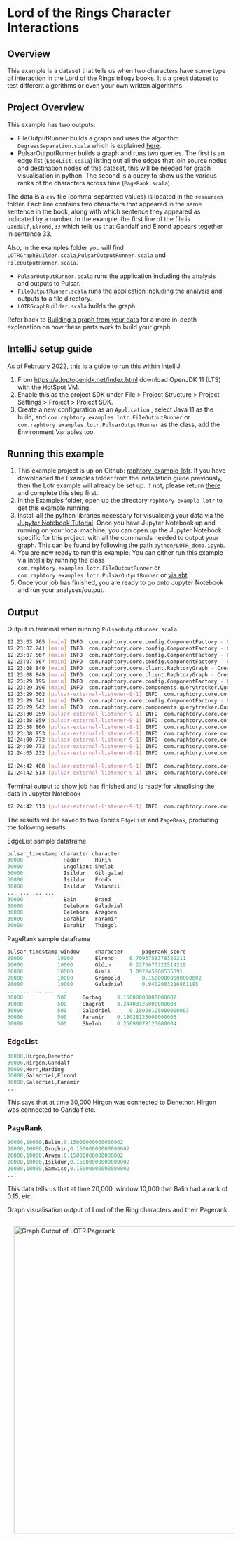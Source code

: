 # Lord of the Rings Character Interactions

## Overview
This example is a dataset that tells us when two characters have some type of interaction in the Lord of the Rings trilogy books. It's a great dataset to test different algorithms or even your own written algorithms.

## Project Overview

This example has two outputs:
* FileOutputRunner builds a graph and uses the algorithm `DegreesSeparation.scala` which is explained [here](../Analysis/LOTR_six_degrees.md#six-degrees-of-gandalf). 
* PulsarOutputRunner builds a graph and runs two queries. The first is an edge list (`EdgeList.scala`) listing out all the edges that join source nodes and destination nodes of this dataset, this will be needed for graph visualisation in python. The second is a query to show us the various ranks of the characters across time (`PageRank.scala`). 

The data is a `csv` file (comma-separated values) is located in the `resources` folder. 
Each line contains two characters that appeared in the same sentence in the 
book, along with which sentence they appeared as indicated by a number. 
In the example, the first line of the file is `Gandalf,Elrond,33` which tells
us that Gandalf and Elrond appears together in sentence 33.

Also, in the examples folder you will find `LOTRGraphBuilder.scala`,`PulsarOutputRunner.scala` and `FileOutputRunner.scala`.

* `PulsarOutputRunner.scala` runs the application including the analysis and outputs to Pulsar.
* `FileOutputRunner.scala` runs the application including the analysis and outputs to a file directory.
* `LOTRGraphBuilder.scala` builds the graph.

Refer back to [Building a graph from your data](../Ingestion/sprouter.md) for a more in-depth explanation on how these parts work to build your graph.

## IntelliJ setup guide

As of February 2022, this is a guide to run this within IntelliJ.

1. From https://adoptopenjdk.net/index.html download OpenJDK 11 (LTS) with the HotSpot VM.
2. Enable this as the project SDK under File > Project Structure > Project Settings > Project > Project SDK.
3. Create a new configuration as an `Application` , select Java 11 as the build, and `com.raphtory.examples.lotr.FileOutputRunner` or `com.raphtory.examples.lotr.PulsarOutputRunner` as the class, add the Environment Variables too.

## Running this example

1. This example project is up on Github: [raphtory-example-lotr](https://github.com/Raphtory/Raphtory/tree/master/examples/raphtory-example-lotr). If you have downloaded the Examples folder from the installation guide previously, then the Lotr example will already be set up. If not, please return [there](../Install/installdependencies.md) and complete this step first. 
2. In the Examples folder, open up the directory `raphtory-example-lotr` to get this example running.
3. Install all the python libraries necessary for visualising your data via the [Jupyter Notebook Tutorial](../PythonClient/tutorial_pulsar.md). Once you have Jupyter Notebook up and running on your local machine, you can open up the Jupyter Notebook specific for this project, with all the commands needed to output your graph. This can be found by following the path `python/LOTR_demo.ipynb`.
4. You are now ready to run this example. You can either run this example via Intellij by running the class `com.raphtory.examples.lotr.FileOutputRunner` or `com.raphtory.examples.lotr.PulsarOutputRunner` or [via sbt](../Install/installdependencies.md#running-raphtory-via-sbt).
5. Once your job has finished, you are ready to go onto Jupyter Notebook and run your analyses/output.

## Output

Output in terminal when running `PulsarOutputRunner.scala`
```bash
12:23:03.765 [main] INFO  com.raphtory.core.config.ComponentFactory - Creating '2' Partition Managers.
12:23:07.241 [main] INFO  com.raphtory.core.config.ComponentFactory - Creating new Query Manager.
12:23:07.567 [main] INFO  com.raphtory.core.config.ComponentFactory - Creating new Spout 'raphtory_data_raw_887356734'.
12:23:07.567 [main] INFO  com.raphtory.core.config.ComponentFactory - Creating '2' Graph Builders.
12:23:08.849 [main] INFO  com.raphtory.core.client.RaphtoryGraph - Created Graph object with deployment ID 'raphtory_887356734'.
12:23:08.849 [main] INFO  com.raphtory.core.client.RaphtoryGraph - Created Graph Spout topic with name 'raphtory_data_raw_887356734'.
12:23:29.195 [main] INFO  com.raphtory.core.config.ComponentFactory - Creating new Query Progress Tracker for deployment 'raphtory_887356734' and job 'EdgeList_1646310208857' at topic 'raphtory_887356734_EdgeList_1646310208857'.
12:23:29.196 [main] INFO  com.raphtory.core.components.querytracker.QueryProgressTracker - Starting query progress tracker.
12:23:29.302 [pulsar-external-listener-9-1] INFO  com.raphtory.core.components.querymanager.QueryManager - Point Query 'EdgeList_1646310208857' received, your job ID is 'EdgeList_1646310208857'.
12:23:29.541 [main] INFO  com.raphtory.core.config.ComponentFactory - Creating new Query Progress Tracker for deployment 'raphtory_887356734' and job 'PageRank_1646310209197' at topic 'raphtory_887356734_PageRank_1646310209197'.
12:23:29.542 [main] INFO  com.raphtory.core.components.querytracker.QueryProgressTracker - Starting query progress tracker.
12:23:30.959 [pulsar-external-listener-9-1] INFO  com.raphtory.core.components.querymanager.QueryManager - Range Query 'PageRank_1646310209197' received, your job ID is 'PageRank_1646310209197'.
12:23:38.859 [pulsar-external-listener-9-1] INFO  com.raphtory.core.components.querytracker.QueryProgressTracker - Job 'EdgeList_1646310208857': Perspective '30000' finished in 9663 ms.
12:23:38.860 [pulsar-external-listener-9-1] INFO  com.raphtory.core.components.querytracker.QueryProgressTracker - Job EdgeList_1646310208857: Running query, processed 1 perspectives.
12:23:38.953 [pulsar-external-listener-9-1] INFO  com.raphtory.core.components.querytracker.QueryProgressTracker - Job EdgeList_1646310208857: Query completed with 1 perspectives and finished in 9757 ms.
12:24:00.772 [pulsar-external-listener-9-1] INFO  com.raphtory.core.components.querytracker.QueryProgressTracker - Job 'PageRank_1646310209197': Perspective '20000' with window '10000' finished in 31229 ms.
12:24:00.772 [pulsar-external-listener-9-1] INFO  com.raphtory.core.components.querytracker.QueryProgressTracker - Job PageRank_1646310209197: Running query, processed 1 perspectives.
12:24:05.232 [pulsar-external-listener-9-1] INFO  com.raphtory.core.components.querytracker.QueryProgressTracker - Job 'PageRank_1646310209197': Perspective '20000' with window '1000' finished in 4460 ms.
...
12:24:42.408 [pulsar-external-listener-9-1] INFO  com.raphtory.core.components.querytracker.QueryProgressTracker - Job PageRank_1646310209197: Running query, processed 6 perspectives.
12:24:42.513 [pulsar-external-listener-9-1] INFO  com.raphtory.core.components.querytracker.QueryProgressTracker - Job PageRank_1646310209197: Query completed with 6 perspectives and finished in 72970 ms.
```

Terminal output to show job has finished and is ready for visualising the data in Jupyter Notebook
```bash
12:24:42.513 [pulsar-external-listener-9-1] INFO  com.raphtory.core.components.querytracker.QueryProgressTracker - Job PageRank_1646310209197: Query completed with 6 perspectives and finished in 72970 ms.
```

The results will be saved to two Topics `EdgeList` and `PageRank`, producing the following results

EdgeList sample dataframe
```python
pulsar_timestamp character character
30000	          Hador	    Húrin
30000	          Ungoliant Shelob
30000	          Isildur   Gil-galad
30000	          Isildur   Frodo
30000	          Isildur   Valandil
...	...	...	...
30000	          Bain	    Brand
30000	          Celeborn  Galadriel
30000	          Celeborn  Aragorn
30000	          Barahir   Faramir
30000	          Barahir   Thingol
```

PageRank sample dataframe
```python
pulsar_timestamp window     character      pagerank_score
20000	        10000	    Elrond	   0.7093758378329211
20000	        10000	    Glóin	   0.2273675721514219
20000	        10000	    Gimli	   1.092245800535391
20000	        10000	    Grimbold       0.15000000000000002
20000	        10000	    Galadriel      0.9402083216861185
...	...	...	...	...
30000	        500	    Gorbag	   0.15000000000000002
30000	        500	    Shagrat	   0.24403125000000003
30000	        500	    Galadriel      0.18028125000000003
30000	        500	    Faramir	   0.18028125000000003
30000	        500	    Shelob	   0.25690078125000004
```

### EdgeList
```python
30000,Hirgon,Denethor
30000,Hirgon,Gandalf
30000,Horn,Harding
30000,Galadriel,Elrond
30000,Galadriel,Faramir
...
```

This says that at time 30,000 Hirgon was connected to Denethor. 
Hirgon was connected to Gandalf etc. 

### PageRank
```python
20000,10000,Balin,0.15000000000000002
20000,10000,Orophin,0.15000000000000002
20000,10000,Arwen,0.15000000000000002
20000,10000,Isildur,0.15000000000000002
20000,10000,Samwise,0.15000000000000002
...
```

This data tells us that at time 20,000, window 10,000 that Balin had a rank of 0.15. 
etc. 

Graph visualisation output of Lord of the Ring characters and their Pagerank
<p>
 <img src="../_static/lotr_pagerank.png" width="700px" style="padding: 15px" alt="Graph Output of LOTR Pagerank"/>
</p>